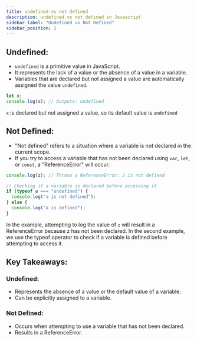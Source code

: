 ```yaml
---
title: undefined vs not defined
description: undefined vs not defined in Javascript
sidebar_label: "Undefined vs Not Defined"
sidebar_position: 2
---
```


## Undefined:

- `undefined` is a primitive value in JavaScript.
- It represents the lack of a value or the absence of a value in a variable.
- Variables that are declared but not assigned a value are automatically assigned the value `undefined`.

```javascript
let x;
console.log(x); // Outputs: undefined
```

`x` is declared but not assigned a value, so its default value is `undefined`

## Not Defined:

- "Not defined" refers to a situation where a variable is not declared in the current scope.
- If you try to access a variable that has not been declared using `var`, `let`, or `const`, a "ReferenceError" will occur.

```javascript
console.log(z); // Throws a ReferenceError: z is not defined

// Checking if a variable is declared before accessing it
if (typeof a === "undefined") {
  console.log("a is not defined");
} else {
  console.log("a is defined");
}
```

In the example, attempting to log the value of `z` will result in a ReferenceError because z has not been declared. In the second example, we use the typeof operator to check if a variable is defined before attempting to access it.

## Key Takeaways:

### Undefined:

- Represents the absence of a value or the default value of a variable.
- Can be explicitly assigned to a variable.

### Not Defined:

- Occurs when attempting to use a variable that has not been declared.
- Results in a ReferenceError.
